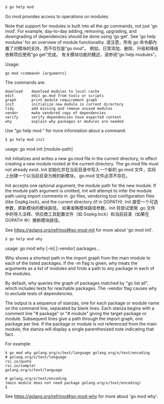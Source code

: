 ```bash
$ go help mod
```

Go mod provides access to operations on modules.

Note that support for modules is built into all the go commands,
not just 'go mod'. For example, day-to-day adding, removing, upgrading,
and downgrading of dependencies should be done using 'go get'.
See 'go help modules' for an overview of module functionality.
请注意，所有 go 命令都内置了对模块的支持，而不仅仅是“go mod”。
例如，日常添加、删除、升级和降级依赖项应使用“go get”完成。
有关模块功能的概述，请参阅“go help modules”。

Usage:

	go mod <command> [arguments]

The commands are:

	download    download modules to local cache
	edit        edit go.mod from tools or scripts
	graph       print module requirement graph
	init        initialize new module in current directory
	tidy        add missing and remove unused modules
	vendor      make vendored copy of dependencies
	verify      verify dependencies have expected content
	why         explain why packages or modules are needed

Use "go help mod <command>" for more information about a command.

```bash
$ go help mod init
```

usage: go mod init [module-path]

Init initializes and writes a new go.mod file in the current directory, in
effect creating a new module rooted at the current directory. The go.mod file
must not already exist.
Init 初始化并在当前目录中写入一个新的 go.mod 文件，实际上创建一个以当前目录为根的新模块。 go.mod 文件必须不存在。

Init accepts one optional argument, the module path for the new module. If the
module path argument is omitted, init will attempt to infer the module path
using import comments in .go files, vendoring tool configuration files (like
Gopkg.lock), and the current directory (if in GOPATH).
Init 接受一个可选参数，即新模块的模块路径。
如果省略模块路径参数，init 将尝试使用 .go 文件中的导入注释、供应商工具配置文件（如 Gopkg.lock）和当前目录（如果在 GOPATH 中）推断模块路径。

See https://golang.org/ref/mod#go-mod-init for more about 'go mod init'.

```bash
$ go help mod why
```

usage: go mod why [-m] [-vendor] packages...

Why shows a shortest path in the import graph from the main module to
each of the listed packages. If the -m flag is given, why treats the
arguments as a list of modules and finds a path to any package in each
of the modules.

By default, why queries the graph of packages matched by "go list all",
which includes tests for reachable packages. The -vendor flag causes why
to exclude tests of dependencies.

The output is a sequence of stanzas, one for each package or module
name on the command line, separated by blank lines. Each stanza begins
with a comment line "# package" or "# module" giving the target
package or module. Subsequent lines give a path through the import
graph, one package per line. If the package or module is not
referenced from the main module, the stanza will display a single
parenthesized note indicating that fact.

For example:

	$ go mod why golang.org/x/text/language golang.org/x/text/encoding
	# golang.org/x/text/language
	rsc.io/quote
	rsc.io/sampler
	golang.org/x/text/language

	# golang.org/x/text/encoding
	(main module does not need package golang.org/x/text/encoding)
	$

See https://golang.org/ref/mod#go-mod-why for more about 'go mod why'.

